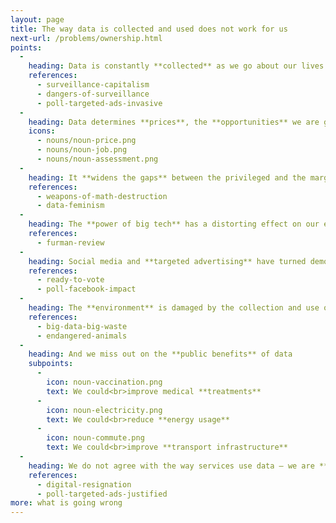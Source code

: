 ```yaml
---
layout: page
title: The way data is collected and used does not work for us
next-url: /problems/ownership.html
points:
  -
    heading: Data is constantly **collected** as we go about our lives and work
    references:
      - surveillance-capitalism
      - dangers-of-surveillance
      - poll-targeted-ads-invasive
  -
    heading: Data determines **prices**, the **opportunities** we are given and the **decisions** made about us
    icons:
      - nouns/noun-price.png
      - nouns/noun-job.png
      - nouns/noun-assessment.png
  -
    heading: It **widens the gaps** between the privileged and the marginalised
    references:
      - weapons-of-math-destruction
      - data-feminism
  -
    heading: The **power of big tech** has a distorting effect on our economies
    references:
      - furman-review
  -
    heading: Social media and **targeted advertising** have turned democratic elections into digital battlegrounds
    references:
      - ready-to-vote
      - poll-facebook-impact
  -
    heading: The **environment** is damaged by the collection and use of data
    references:
      - big-data-big-waste
      - endangered-animals
  -
    heading: And we miss out on the **public benefits** of data
    subpoints:
      -
        icon: noun-vaccination.png
        text: We could<br>improve medical **treatments**
      -
        icon: noun-electricity.png
        text: We could<br>reduce **energy usage**
      -
        icon: noun-commute.png
        text: We could<br>improve **transport infrastructure**
  -
    heading: We do not agree with the way services use data – we are **resigned** to it
    references:
      - digital-resignation
      - poll-targeted-ads-justified
more: what is going wrong
---
```

